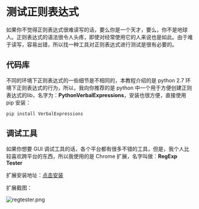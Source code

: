 # 测试正则表达式

如果你不觉得正则表达式很难读写的话，要么你是一个天才，要么，你不是地球人。正则表达式的语法很令人头疼，即使对经常使用它的人来说也是如此。由于难于读写，容易出错，所以找一种工具对正则表达式进行测试是很有必要的。


## 代码库
不同的环境下正则表达式的一些细节是不相同的，本教程介绍的是 python 2.7 环境下正则表达式的行为，所以，我向你推荐的是 python 中一个用于方便创建正则表达式的lib，名字为：**PythonVerbalExpressions**，安装也很方便，直接使用 pip 安装：

	pip install VerbalExpressions


## 调试工具

如果你想要 GUI 调试工具的话，各个平台都有很多不错的工具，但是，我个人比较喜欢跨平台的东西，所以我使用的是 Chrome 扩展，名字叫做：**RegExp Tester**

扩展安装地址：[点击安装](https://chrome.google.com/webstore/detail/regexp-tester/fekbbmalpajhfifodaakkfeodkpigjbk)

扩展截图：

![regtester.png](https://ooo.0o0.ooo/2016/05/14/5736c0a37d895.png)






